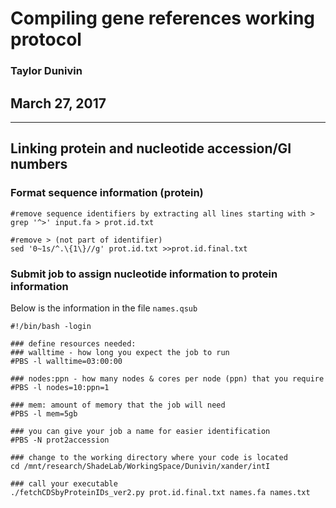 # Compiling gene references working protocol
### Taylor Dunivin
## March 27, 2017
---
## Linking protein and nucleotide accession/GI numbers
### Format sequence information (protein)
```
#remove sequence identifiers by extracting all lines starting with >
grep '^>' input.fa > prot.id.txt

#remove > (not part of identifier)
sed '0~1s/^.\{1\}//g' prot.id.txt >>prot.id.final.txt
```

### Submit job to assign nucleotide information to protein information
Below is the information in the file ```names.qsub```

```
#!/bin/bash -login
 
### define resources needed:
### walltime - how long you expect the job to run
#PBS -l walltime=03:00:00
 
### nodes:ppn - how many nodes & cores per node (ppn) that you require
#PBS -l nodes=10:ppn=1
 
### mem: amount of memory that the job will need
#PBS -l mem=5gb
 
### you can give your job a name for easier identification
#PBS -N prot2accession

### change to the working directory where your code is located
cd /mnt/research/ShadeLab/WorkingSpace/Dunivin/xander/intI
 
### call your executable
./fetchCDSbyProteinIDs_ver2.py prot.id.final.txt names.fa names.txt
```

